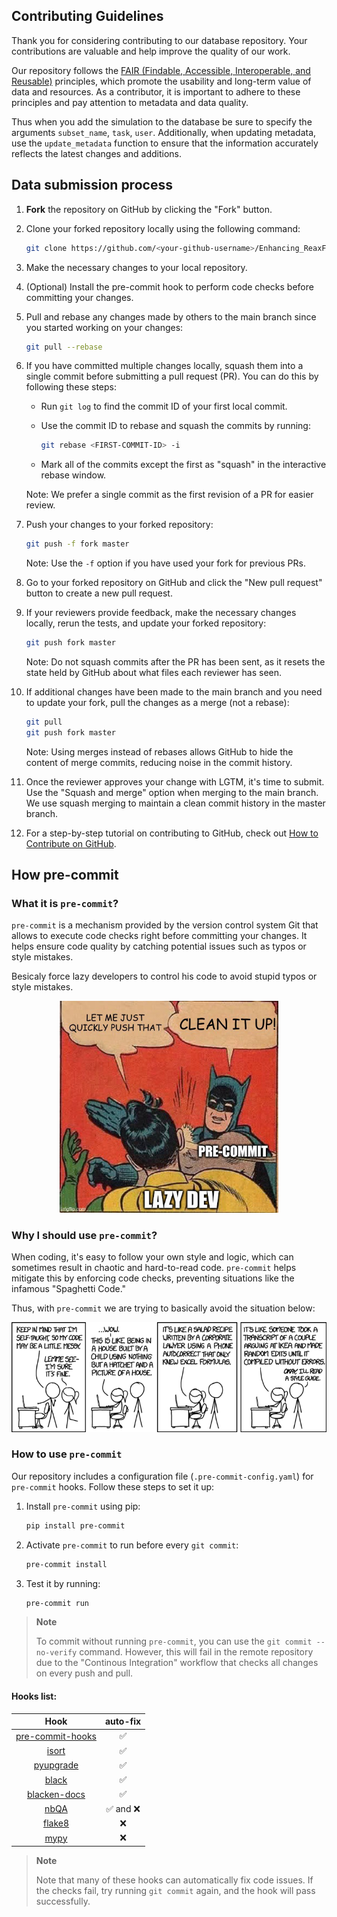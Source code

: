 ## Contributing Guidelines

Thank you for considering contributing to our database repository. Your contributions are valuable and help improve the quality of our work.

Our repository follows the [FAIR (Findable, Accessible, Interoperable, and Reusable)](https://www.nature.com/articles/sdata201618) principles, which promote the usability and long-term value of data and resources.
As a contributor, it is important to adhere to these principles and pay attention to metadata and data quality.

Thus when you add the simulation to the database be sure to specify the arguments `subset_name`, `task`, `user`.
Additionally, when updating metadata, use the `update_metadata` function to ensure that the information accurately reflects the latest changes and additions.


## Data submission process

1. **Fork** the repository on GitHub by clicking the "Fork" button.

2. Clone your forked repository locally using the following command:

   ```bash
   git clone https://github.com/<your-github-username>/Enhancing_ReaxFF_DFT_database.git
   ```

3. Make the necessary changes to your local repository.

4. (Optional) Install the pre-commit hook to perform code checks before committing your changes.

5. Pull and rebase any changes made by others to the main branch since you started working on your changes:

   ```bash
   git pull --rebase
   ```

6. If you have committed multiple changes locally, squash them into a single commit before submitting a pull request (PR). You can do this by following these steps:

   - Run `git log` to find the commit ID of your first local commit.
   - Use the commit ID to rebase and squash the commits by running:

     ```bash
     git rebase <FIRST-COMMIT-ID> -i
     ```

   - Mark all of the commits except the first as "squash" in the interactive rebase window.

   Note: We prefer a single commit as the first revision of a PR for easier review.

7. Push your changes to your forked repository:

   ```bash
   git push -f fork master
   ```

   Note: Use the `-f` option if you have used your fork for previous PRs.

8. Go to your forked repository on GitHub and click the "New pull request" button to create a new pull request.

9. If your reviewers provide feedback, make the necessary changes locally, rerun the tests, and update your forked repository:

    ```bash
    git push fork master
    ```

    Note: Do not squash commits after the PR has been sent, as it resets the state held by GitHub about what files each reviewer has seen.

10. If additional changes have been made to the main branch and you need to update your fork, pull the changes as a merge (not a rebase):

    ```bash
    git pull
    git push fork master
    ```

    Note: Using merges instead of rebases allows GitHub to hide the content of merge commits, reducing noise in the commit history.

11. Once the reviewer approves your change with LGTM, it's time to submit. Use the "Squash and merge" option when merging to the main branch. We use squash merging to maintain a clean commit history in the master branch.

12. For a step-by-step tutorial on contributing to GitHub, check out [How to Contribute on GitHub](https://www.dataschool.io/how-to-contribute-on-github/).


## How pre-commit

### What it is `pre-commit`?

`pre-commit` is a mechanism provided by the version control system Git that allows to execute code checks right before committing your changes.
It helps ensure code quality by catching potential issues such as typos or style mistakes.

Besicaly force lazy developers to control his code to avoid stupid
 typos or style mistakes.

<p align="center">
 <img
  width="350"
  alt="Lazy developers"
  src="assets/img/fun-precommit.jpeg">
</p>

### Why I should use `pre-commit`?

When coding, it's easy to follow your own style and logic, which can sometimes result in chaotic and hard-to-read code. `pre-commit` helps mitigate this by enforcing code checks, preventing situations like the infamous "Spaghetti Code."


Thus, with `pre-commit` we are trying to basically avoid the situation below:

<p align="center">
 <img
  width="650"
  alt="Spaghetti Code"
  src="assets/img/fun-codestyle.png">
</p>

### How to use `pre-commit`

Our repository includes a configuration file (`.pre-commit-config.yaml`) for `pre-commit` hooks.
 Follow these steps to set it up:

1. Install `pre-commit` using pip:

   ```bash
   pip install pre-commit
   ```

2. Activate `pre-commit` to run before every `git commit`:

   ```bash
   pre-commit install
   ```

3. Test it by running:

   ```bash
   pre-commit run
   ```

> **Note**
>
>To commit without running `pre-commit`, you can use the `git commit --no-verify` command.
> However, this will fail in the remote repository due to the "Continous Integration" workflow that checks all changes on every push and pull.


#### Hooks list:

| Hook | auto-fix |
| :---: | :---: |
| [pre-commit-hooks](https://github.com/pre-commit/pre-commit-hooks) | ✅ |
| [isort](https://github.com/timothycrosley/isort) | ✅ |
| [pyupgrade](https://github.com/asottile/pyupgrade) | ✅ |
| [black](https://github.com/psf/black) | ✅ |
| [blacken-docs](https://github.com/asottile/blacken-docs) | ✅ |
| [nbQA](https://github.com/nbQA-dev/nbQA) | ✅ and ❌ |
| [flake8](https://github.com/PyCQA/flake8) | ❌ |
| [mypy](https://github.com/pre-commit/mirrors-mypy) | ❌ |

> **Note**
>
> Note that many of these hooks can automatically fix code issues. If the checks fail, try running `git commit` again, and the hook will pass successfully.
